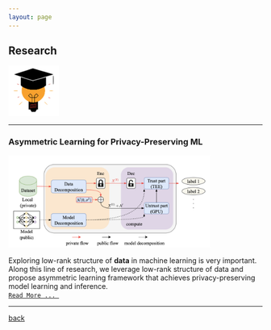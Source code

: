 ```yaml
---
layout: page
---
```


## Research

<img src="assets/fig/research.png" alt="drawing" width="100"/>

---

### Asymmetric Learning for Privacy-Preserving ML

<img src="assets/fig/asymml/overview.png" alt="drawing" width="400"/>

Exploring low-rank structure of **data** in machine learning is very important. 
Along this line of research, we leverage low-rank structure of data and propose asymmetric learning framework that
achieves privacy-preserving model learning and inference.  
[`Read More ... `](_posts/2022-07-29-asymml.md)

---

[back](./)

